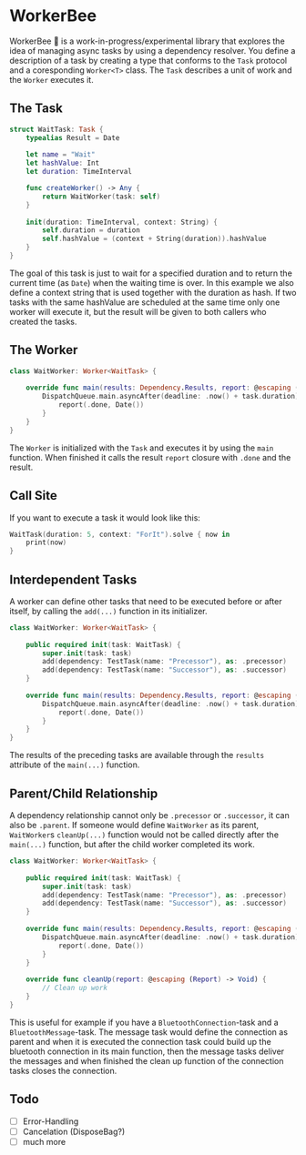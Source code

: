 # WorkerBee

WorkerBee 🐝 is a work-in-progress/experimental library that explores the idea of managing async tasks by using a dependency resolver. You define a description of a task by creating a type that conforms to the `Task` protocol and a coresponding `Worker<T>` class. The `Task` describes a unit of work and the `Worker` executes it.


## The Task

```swift
struct WaitTask: Task {
    typealias Result = Date
    
    let name = "Wait"
    let hashValue: Int
    let duration: TimeInterval

    func createWorker() -> Any {
        return WaitWorker(task: self)
    }
    
    init(duration: TimeInterval, context: String) {
        self.duration = duration
        self.hashValue = (context + String(duration)).hashValue
    }
}
```

The goal of this task is just to wait for a specified duration and to return the current time (as `Date`) when the waiting time is over. In this example we also define a context string that is used together with the duration as hash. If two tasks with the same hashValue are scheduled at the same time only one worker will execute it, but the result will be given to both callers who created the tasks.


## The Worker

```swift
class WaitWorker: Worker<WaitTask> {
    
    override func main(results: Dependency.Results, report: @escaping (Report, Any?) -> Void) {
        DispatchQueue.main.asyncAfter(deadline: .now() + task.duration) {
            report(.done, Date())
        }
    }
}
```

The `Worker` is initialized with the `Task` and executes it by using the `main` function. When finished it calls the result `report` closure with `.done` and the result.


## Call Site

If you want to execute a task it would look like this:

```swift
WaitTask(duration: 5, context: "ForIt").solve { now in
    print(now)
}

```


## Interdependent Tasks

A worker can define other tasks that need to be executed before or after itself, by calling the `add(...)` function in its initializer.

```swift
class WaitWorker: Worker<WaitTask> {
    
    public required init(task: WaitTask) {
        super.init(task: task)
        add(dependency: TestTask(name: "Precessor"), as: .precessor)
        add(dependency: TestTask(name: "Successor"), as: .successor)
    }
    
    override func main(results: Dependency.Results, report: @escaping (Report, Any?) -> Void) {
        DispatchQueue.main.asyncAfter(deadline: .now() + task.duration) {
            report(.done, Date())
        }
    }
}

```

The results of the preceding tasks are available through the `results` attribute of the `main(...)` function.

## Parent/Child Relationship

A dependency relationship cannot only be `.precessor` or `.successor`, it can also be `.parent`. If someone would define `WaitWorker` as its parent, `WaitWorker`s `cleanUp(...)` function would not be called directly after the `main(...)` function, but after the child worker completed its work.


```swift
class WaitWorker: Worker<WaitTask> {
    
    public required init(task: WaitTask) {
        super.init(task: task)
        add(dependency: TestTask(name: "Precessor"), as: .precessor)
        add(dependency: TestTask(name: "Successor"), as: .successor)
    }
    
    override func main(results: Dependency.Results, report: @escaping (Report, Any?) -> Void) {
        DispatchQueue.main.asyncAfter(deadline: .now() + task.duration) {
            report(.done, Date())
        }
    }
    
    override func cleanUp(report: @escaping (Report) -> Void) {
        // Clean up work
    }
}
```

This is  useful for example if you have a `BluetoothConnection`-task and a `BluetoothMessage`-task. The message task would define the connection as parent and when it is executed the connection task could build up the bluetooth connection in its main function, then the message tasks deliver the messages and when finished the clean up function of the connection tasks closes the connection.



## Todo

- [ ] Error-Handling
- [ ] Cancelation (DisposeBag?)
- [ ] much more
